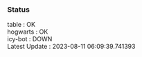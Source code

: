 ### Status


table : OK  
hogwarts : OK  
icy-bot : DOWN  
Latest Update : 2023-08-11 06:09:39.741393

